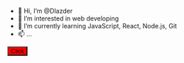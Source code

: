 - 👋 Hi, I’m @Dlazder
- 👀 I’m interested in web developing
- 🌱 I’m currently learning JavaScript, React, Node.js, Git
- 📫 ...

<button style="background: red;">Click</button>
